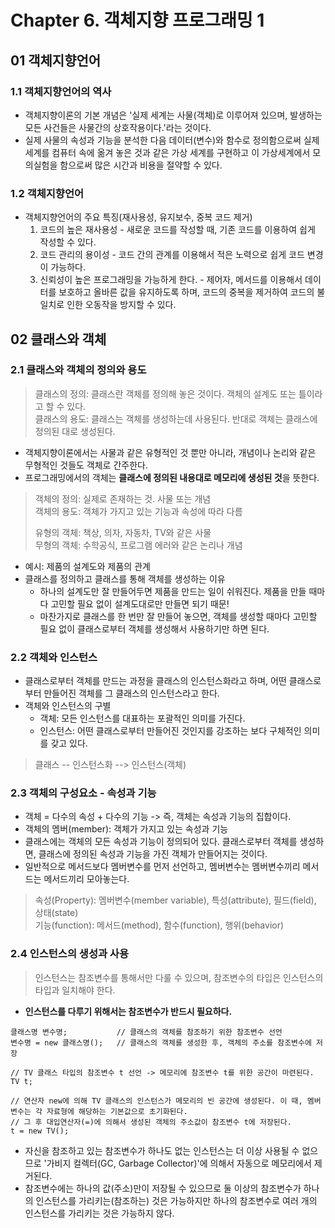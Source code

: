 # Chapter 6. 객체지향 프로그래밍 1
## 01 객체지향언어
### 1.1 객체지향언어의 역사
- 객체지향이론의 기본 개념은 '실제 세계는 사물(객체)로 이루어져 있으며, 발생하는 모든 사건들은 사물간의 상호작용이다.'라는 것이다.
- 실제 사물의 속성과 기능을 분석한 다음 데이터(변수)와 함수로 정의함으로써 실제 세계를 컴퓨터 속에 옮겨 놓은 것과 같은 가상 세계를 구현하고 이 가상세계에서 모의실험을 함으로써 많은 시간과 비용을 절약할 수 있다.

### 1.2 객체지향언어
- 객체지향언어의 주요 특징(재사용성, 유지보수, 중복 코드 제거)
  1. 코드의 높은 재사용성 - 새로운 코드를 작성할 때, 기존 코드를 이용하여 쉽게 작성할 수 있다.
  2. 코드 관리의 용이성 - 코드 간의 관계를 이용해서 적은 노력으로 쉽게 코드 변경이 가능하다.
  3. 신뢰성이 높은 프로그래밍을 가능하게 한다. - 제어자, 메서드를 이용해서 데이터를 보호하고 올바른 값을 유지하도록 하며, 코드의 중복을 제거하여 코드의 불일치로 인한 오동작을 방지할 수 있다.

## 02 클래스와 객체
### 2.1 클래스와 객체의 정의와 용도
> 클래스의 정의: 클래스란 객체를 정의해 놓은 것이다. 객체의 설계도 또는 틀이라고 할 수 있다.  
> 클래스의 용도: 클래스는 객체를 생성하는데 사용된다. 반대로 객체는 클래스에 정의된 대로 생성된다.
- 객체지향이론에서는 사물과 같은 유형적인 것 뿐만 아니라, 개념이나 논리와 같은 무형적인 것들도 객체로 간주한다.
- 프로그래밍에서의 객체는 **클래스에 정의된 내용대로 메모리에 생성된 것**을 뜻한다.
> 객체의 정의: 실제로 존재하는 것. 사물 또는 개념  
> 객체의 용도: 객체가 가지고 있는 기능과 속성에 따라 다름  
> 
> 유형의 객체: 책상, 의자, 자동차, TV와 같은 사물  
> 무형의 객체: 수학공식, 프로그램 에러와 같은 논리나 개념
- 예시: 제품의 설계도와 제품의 관계
- 클래스를 정의하고 클래스를 통해 객체를 생성하는 이유
  - 하나의 설계도만 잘 만들어두면 제품을 만드는 일이 쉬워진다. 제품을 만들 때마다 고민할 필요 없이 설계도대로만 만들면 되기 때문!
  - 마찬가지로 클래스를 한 번만 잘 만들어 놓으면, 객체를 생성할 때마다 고민할 필요 없이 클래스로부터 객체를 생성해서 사용하기만 하면 된다.
### 2.2 객체와 인스턴스
- 클래스로부터 객체를 만드는 과정을 클래스의 인스턴스화라고 하며, 어떤 클래스로부터 만들어진 객체를 그 클래스의 인스턴스라고 한다.
- 객체와 인스턴스의 구별
  - 객체: 모든 인스턴스를 대표하는 포괄적인 의미를 가진다.
  - 인스턴스: 어떤 클래스로부터 만들어진 것인지를 강조하는 보다 구체적인 의미를 갖고 있다.

> 클래스 -- 인스턴스화 --> 인스턴스(객체)

### 2.3 객체의 구성요소 - 속성과 기능
- 객체 = 다수의 속성 + 다수의 기능 -> 즉, 객체는 속성과 기능의 집합이다.
- 객체의 멤버(member): 객체가 가지고 있는 속성과 기능
- 클래스에는 객체의 모든 속성과 기능이 정의되어 있다. 클래스로부터 객체를 생성하면, 클래스에 정의된 속성과 기능을 가진 객체가 만들어지는 것이다.
- 일반적으로 메서드보다 멤버변수를 먼저 선언하고, 멤버변수는 멤버변수끼리 메서드는 메서드끼리 모아놓는다.

> 속성(Property): 멤버변수(member variable), 특성(attribute), 필드(field), 상태(state)  
> 기능(function): 메서드(method), 함수(function), 행위(behavior)

### 2.4 인스턴스의 생성과 사용
> 인스턴스는 참조변수를 통해서만 다룰 수 있으며, 참조변수의 타입은 인스턴스의 타입과 일치해야 한다.
- **인스턴스를 다루기 위해서는 참조변수가 반드시 필요하다.**

```text
클래스명 변수명;           // 클래스의 객체를 참조하기 위한 참조변수 선언
변수명 = new 클래스명();   // 클래스의 객체를 생성한 후, 객체의 주소를 참조변수에 저장

// TV 클래스 타입의 참조변수 t 선언 -> 메모리에 참조변수 t를 위한 공간이 마련된다.
TV t;     

// 연산자 new에 의해 TV 클래스의 인스턴스가 메모리의 빈 공간에 생성된다. 이 때, 멤버변수는 각 자료형에 해당하는 기본값으로 초기화된다. 
// 그 후 대입연산자(=)에 의해서 생성된 객체의 주소값이 참조변수 t에 저장된다.
t = new TV();          
```
- 자신을 참조하고 있는 참조변수가 하나도 없는 인스턴스는 더 이상 사용될 수 없으므로 '가비지 컬렉터(GC, Garbage Collector)'에 의해서 자동으로 메모리에서 제거된다.
- 참조변수에는 하나의 값(주소)만이 저장될 수 있으므로 둘 이상의 참조변수가 하나의 인스턴스를 가리키는(참조하는) 것은 가능하지만 하나의 참조변수로 여러 개의 인스턴스를 가리키는 것은 가능하지 않다.

